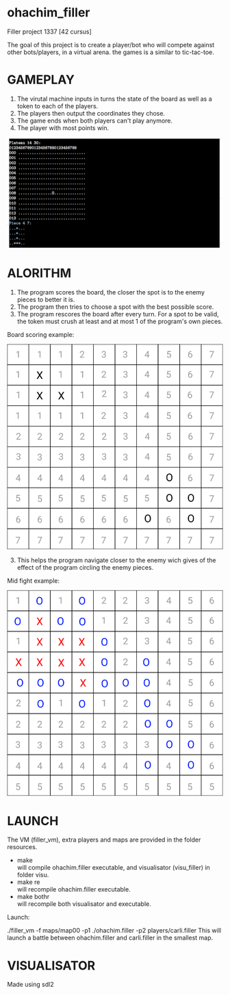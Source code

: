 # ohachim_filler
Filler project 1337 [42 cursus]

The goal of this project is to create a player/bot who will compete against other bots/players, in a virtual arena.
the games is a similar to tic-tac-toe.

# GAMEPLAY

1. The virutal machine inputs in turns the state of the board as well as a token to each of the players.
2. The players then output the coordinates they chose.
3. The game ends when both players can't play anymore.
4. The player with most points win.

![](https://github.com/ThatKstho/ohachim_filler/blob/master/board_example)

# ALORITHM

1. The program scores the board, the closer the spot is to the enemy pieces to better it is.
2. The program then tries to choose a spot with the best possible score.
3. The program rescores the board after every turn.
For a spot to be valid, the token must crush at least and at most 1 of the program's own pieces.

Board scoring example:

![](https://github.com/ThatKstho/ohachim_filler/blob/master/algo_example)

3. This helps the program navigate closer to the enemy wich gives of the effect of the program circling the enemy pieces.

Mid fight example:

![](https://github.com/ThatKstho/ohachim_filler/blob/master/mid_algo)

# LAUNCH

The VM (filler_vm), extra players and maps are provided in the folder resources.

* make\
  will compile ohachim.filler executable, and visualisator (visu_filler) in folder visu.
* make re\
  will recompile ohachim.filler executable.
* make bothr\
  will recompile both visualisator and executable.
  
Launch:

./filler_vm -f maps/map00 -p1 ./ohachim.filler -p2 players/carli.filler
This will launch a battle between ohachim.filler and carli.filler in the smallest map.

# VISUALISATOR

Made using sdl2


  

